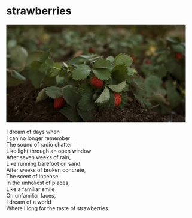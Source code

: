 # strawberries
![strawberries](images/strawberries.jpeg)

I dream of days when<br/>
I can no longer remember<br/>
The sound of radio chatter<br/>
Like light through an open window<br/>
After seven weeks of rain,<br/>
Like running barefoot on sand <br/>
After weeks of broken concrete,<br/>
The scent of incense<br/>
In the unholiest of places,<br/>
Like a familiar smile<br/>
On unfamiliar faces,<br/>
I dream of a world<br/>
Where I long for the taste of strawberries.<br/>
